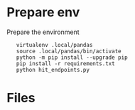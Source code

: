 ﻿# Prepare env

Prepare the environment

       virtualenv .local/pandas
       source .local/pandas/bin/activate
       python -m pip install --upgrade pip
       pip install -r requirements.txt 
       python hit_endpoints.py


# Files
